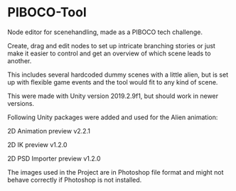 # PIBOCO-Tool
Node editor for scenehandling, made as a PIBOCO tech challenge.

Create, drag and edit nodes to set up intricate branching stories or just make it easier to control and get an overview of which scene leads to another. 

This includes several hardcoded dummy scenes with a little alien, but is set up with flexible game events and the tool would fit to any kind of scene.

This were made with Unity version 2019.2.9f1, but should work in newer versions.

Following Unity packages were added and used for the Alien animation:

2D Animation preview v2.2.1

2D IK preview v1.2.0

2D PSD Importer preview v1.2.0

The images used in the Project are in Photoshop file format and might not behave correctly if Photoshop is not installed.


